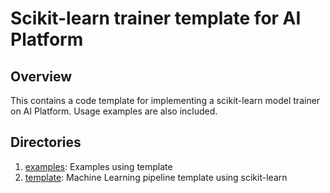 # Scikit-learn trainer template for AI Platform

## Overview

This contains a code template for implementing a scikit-learn model trainer on AI Platform.
Usage examples are also included.

## Directories

1. [examples](examples): Examples using template 
2. [template](template): Machine Learning pipeline template using scikit-learn

